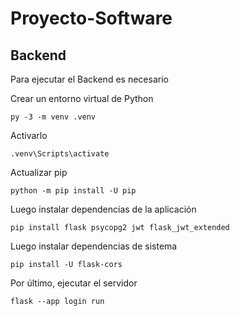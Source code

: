 # Proyecto-Software

## Backend
Para ejecutar el Backend es necesario

Crear un entorno virtual de Python
```
py -3 -m venv .venv
```
Activarlo
```
.venv\Scripts\activate
```
Actualizar pip
```
python -m pip install -U pip
```
Luego instalar dependencias de la aplicación
```
pip install flask psycopg2 jwt flask_jwt_extended
```
Luego instalar dependencias de sistema
```
pip install -U flask-cors
```
Por último, ejecutar el servidor
```
flask --app login run
```